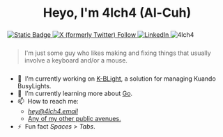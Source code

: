 <h1 align="center">Heyo, I'm 4lch4 (Al-Cuh)</h1>

<!-- Badges -->
<div align="left" style="margin-top: 25px; margin-bottom: 25px">
  <!-- <a href="https://twitter.com/4lch4">
    <img
      src="https://img.shields.io/twitter/follow/4lch4?label=Twitter&logo=twitter&style=flat-square&color=1da1f2&logoColor=ffffff"
      alt="Twitter"
    />
  </a> -->

  <a href="https://4lch4.com">
    <img alt="Static Badge" src="https://img.shields.io/badge/homepage-4lch4.com-green/?style=for-the-badge">
  </a>

  <a href="https://twitter.com/4lch4">
    <img alt="X (formerly Twitter) Follow" src="https://img.shields.io/badge/follow-@4lch4-blue?style=for-the-badge&logo=twitter">
  </a>

  <a href="https://linkedin.com/in/devin-leaman-4962242">
    <img
      src="https://img.shields.io/static/v1?logo=linkedin&style=for-the-badge&color=0072b1&label=LinkedIn&message=⭐️"
      alt="LinkedIn"
    />
  </a>

  <img src="https://komarev.com/ghpvc/?username=4lch4&color=brightgreen&style=for-the-badge" alt="4lch4" />
</div>

> I'm just some guy who likes making and fixing things that usually involve a keyboard and/or a mouse.

<ul style="margin-top: 25px;">
  <li>
    🔭&nbsp;&nbsp;I’m currently working on <a href="https://git.4lch4.io/K-BLight">K-BLight</a>, a solution for managing Kuando BusyLights.
  </li>
  <li>
    🌱&nbsp;&nbsp;I’m currently learning more about <a href="https://go.dev">Go</a>.
  </li>
  <li>📫&nbsp;&nbsp;How to reach me:
  <ul>
    <li><em><a href="mailto:hey@4lch4.email">hey@4lch4.email</a></em></li>
    <li><a href="https://4lch4.link">Any of my other public avenues.</a></li>
  </ul>
  </li>
  <li>⚡&nbsp;&nbsp;Fun fact <em>Spaces > Tabs</em>.</li>
</ul>

<!--
  The following uses GitHub's new media feature in HTML to specify whether to display images for
  light or dark themes. This is done using the HTML `<picture>` element in combination with the
  `prefers-color-scheme` media feature. I prefer this method when I want to have the images
  displayed in a specific order.
-->
<!-- Base GitHub Stats -->
<!-- <picture>
  <source
    srcset="https://github-readme-stats.vercel.app/api?username=4lch4&show_icons=true&theme=dark&show=reviews,prs_merged,prs_merged_percentage"
    media="(prefers-color-scheme: dark)"
  />
  <source
    srcset="https://github-readme-stats.vercel.app/api?username=4lch4&show_icons=true&show=reviews,prs_merged,prs_merged_percentage"
    media="(prefers-color-scheme: light), (prefers-color-scheme: no-preference)"
  />
  <img src="https://github-readme-stats.vercel.app/api?username=4lch4&show_icons=true&show=reviews,prs_merged,prs_merged_percentage" />
</picture> -->

<!-- Most Used Languages -->
<!-- <picture>
  <source
    srcset="https://stats.gh.4lch4.io/api/top-langs/?username=4lch4&theme=dark&layout=pie"
    media="(prefers-color-scheme: dark)"
  />
  <source
    srcset="https://stats.gh.4lch4.io/api/top-langs/?username=4lch4&show_icons=true&layout=pie"
    media="(prefers-color-scheme: light), (prefers-color-scheme: no-preference)"
  />
  <img src="https://stats.gh.4lch4.io/api/top-langs/?username=4lch4&show_icons=true&layout=pie" />
</picture>
 -->
